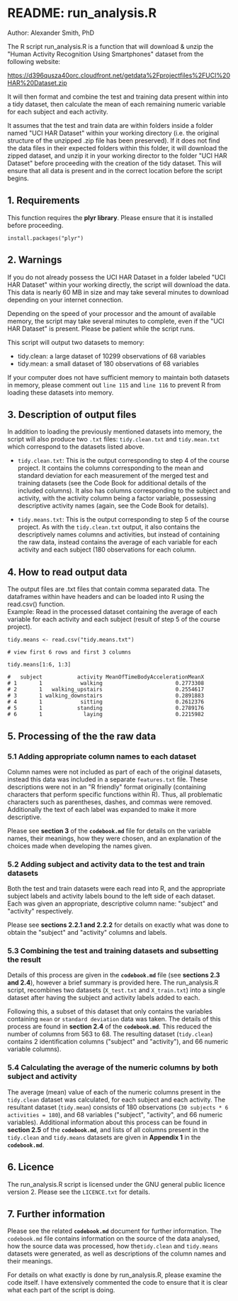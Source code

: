 README: run_analysis.R
========================================================
Author: Alexander Smith, PhD

The R script run_analysis.R is a function that will download & unzip the "Human Activity Recognition Using Smartphones" dataset from the following website:

https://d396qusza40orc.cloudfront.net/getdata%2Fprojectfiles%2FUCI%20HAR%20Dataset.zip

It will then format and combine the test and training data present within into a tidy dataset, then calculate the mean of each remaining numeric variable for each subject and each activity.

It assumes that the test and train data are within folders inside a folder named "UCI HAR Dataset" within your working directory (i.e. the original structure of the unzipped .zip file has been preserved). If it does not find the data files in their expected folders within this folder, it will download the zipped dataset, and unzip it in your working director to the folder "UCI HAR Dataset" before proceeding with the creation of the tidy dataset. This will ensure that all data is present and in the correct location before the script begins. 

## 1. Requirements
This function requires the **plyr library**. Please ensure that it is installed before proceeding.  
```
install.packages("plyr")
```

## 2. Warnings
If you do not already possess the UCI HAR Dataset in a folder labeled "UCI HAR Dataset" within your working directly, the script will download the data. This data is nearly 60 MB in size and may take several minutes to download depending on your internet connection.   

Depending on the speed of your processor and the amount of available memory, the script may take several minutes to complete, even if the "UCI HAR Dataset" is present. Please be patient while the script runs.  

This script will output two datasets to memory:  
* tidy.clean: a large dataset of 10299 observations of 68 variables
* tidy.mean: a small dataset of 180 observations of 68 variables  

If your computer does not have sufficient memory to maintain both datasets in memory, please comment out `line 115` and `line 116` to prevent R from loading these datasets into memory.  

## 3. Description of output files
In addition to loading the previously mentioned datasets into memory, the script will also produce two `.txt` files: `tidy.clean.txt` and `tidy.mean.txt` which correspond to the datasets listed above.  

* `tidy.clean.txt`: This is the output corresponding to step 4 of the course project. It contains the columns corresponding to the mean and standard deviation for each measurement of the merged test and training datasets (see the Code Book for additional details of the included columns). It also has columns corresponding to the subject and activity, with the activity column being a factor variable, possessing descriptive activity names (again, see the Code Book for details).

* `tidy.means.txt`: This is the output corresponding to step 5 of the course project. As with the `tidy.clean.txt` output, it also contains the descriptively names columns and activities, but instead of containing the raw data, instead contains the average of each variable for each activity and each subject (180 observations for each column.  

## 4. How to read output data
The output files are .txt files that contain comma separated data. The dataframes within have headers and can be loaded into R using the read.csv() function.  
Example:  Read in the processed dataset containing the average of each variable for each activity and each subject (result of step 5 of the course project).  
```
tidy.means <- read.csv("tidy.means.txt")

# view first 6 rows and first 3 columns

tidy.means[1:6, 1:3]

#   subject           activity MeanOfTimeBodyAccelerationMeanX
# 1       1            walking                       0.2773308
# 2       1   walking_upstairs                       0.2554617
# 3       1 walking_downstairs                       0.2891883
# 4       1            sitting                       0.2612376
# 5       1           standing                       0.2789176
# 6       1             laying                       0.2215982
```  

## 5. Processing of the the raw data
### 5.1 Adding appropriate column names to each dataset
Column names were not included as part of each of the original datasets, instead this data was included in a separate `features.txt` file. These descriptions were not in an "R friendly" format originally (containing characters that perform specific functions within R). Thus, all problematic characters such as parentheses, dashes, and commas were removed. Additionally the text of each label was expanded to make it more descriptive.  

Please see **section 3** of the **`codebook.md`** file for details on the variable names, their meanings, how they were chosen, and an explanation of the choices made when developing the names given.  

### 5.2 Adding subject and activity data to the test and train datasets
Both the test and train datasets were each read into R, and the appropriate subject labels and activity labels bound to the left side of each dataset. Each was given an appropriate, descriptive column name: "subject" and "activity" respectively.  

Please see **sections 2.2.1 and 2.2.2** for details on exactly what was done to obtain the "subject" and "activity" columns and labels.  

### 5.3 Combining the test and training datasets and subsetting the result
Details of this process are given in the **`codebook.md`** file (see **sections 2.3 and 2.4**), however a brief summary is provided here. The run_analysis.R script, recombines two datasets (`X_test.txt` and `X_train.txt`) into a single dataset after having the subject and activity labels added to each.  

Following this, a subset of this dataset that only contains the variables containing `mean` or `standard deviation` data was taken. The details of this process are found in **section 2.4** of the **`codebook.md`**. This reduced the number of columns from 563 to 68. The resulting dataset (`tidy.clean`) contains 2 identification columns ("subject" and "activity"), and 66 numeric variable columns).  

### 5.4 Calculating the average of the numeric columns by both subject and activity
The average (mean) value of each of the numeric columns present in the `tidy.clean` dataset was calculated, for each subject and each activity. The resultant dataset (`tidy.mean`) consists of 180 observations (`30 subjects * 6 activities = 180`), and 68 variables ("subject", "activity", and 66 numeric variables). Additional information about this process can be found in **section 2.5** of the **`codebook.md`**, and lists of all columns present in the `tidy.clean` and `tidy.means` datasets are given in **Appendix 1** in the **`codebook.md`**. 

## 6. Licence
The run_analysis.R script is licensed under the GNU general public licence version 2. Please see the `LICENCE.txt` for details.

## 7. Further information
Please see the related **`codebook.md`** document for further information. The `codebook.md` file contains information on the source of the data analysed, how the source data was processed, how the`tidy.clean` and `tidy.means` datasets were generated, as well as descriptions of the column names and their meanings.

For details on what exactly is done by run_analysis.R, please examine the code itself. I have extensively commented the code to ensure that it is clear what each part of the script is doing. 